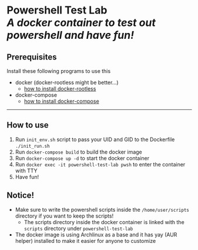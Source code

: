 # Powershell Test Lab<br/><i>A docker container to test out powershell and have fun!</i>

## Prerequisites
Install these following programs to use this
- docker (docker-rootless might be better...)
    - [how to install docker-rootless](https://docs.docker.com/engine/security/rootless)
- docker-compose
    - [how to install docker-compose](https://docs.docker.com/compose/install)

- - -

## How to use
1. Run ```init_env.sh``` script to pass your UID and GID to the Dockerfile
```./init_run.sh```
2. Run ```docker-compose build``` to build the docker image
3. Run ```docker-compose up -d``` to start the docker container
4. Run ```docker exec -it powershell-test-lab pwsh``` to enter the container with TTY
5. Have fun!

## Notice!
- Make sure to write the powershell scripts inside the ```/home/user/scripts``` directory if you want to keep the scripts!
    - The scripts directory inside the docker container is linked with the ```scripts``` directory under ```powershell-test-lab```
- The docker image is using Archlinux as a base and it has yay (AUR helper) installed to make it easier for anyone to customize
